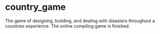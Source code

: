 # country_game
The game of designing, building, and dealing with disasters throughout a countries experience.
The online compiling game is finished.
